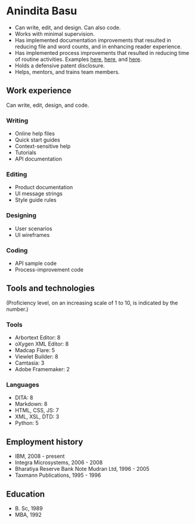 # Anindita Basu

- Can write, edit, and design. Can also code.
- Works with minimal supervision.
- Has implemented documentation improvements that resulted in reducing file and word counts, and in enhancing reader experience.
- Has implemented process improvements that resulted in reducing time of routine activities. Examples [here](https://github.com/AninditaBasu/orphan-scan), [here](https://github.com/AninditaBasu/word-list-scan), and [here](https://github.com/AninditaBasu/linkchecker-third-twin).
- Holds a defensive patent disclosure.
- Helps, mentors, and trains team members.

## Work experience

Can write, edit, design, and code.

### Writing

- Online help files
- Quick start guides
- Context-sensitive help
- Tutorials
- API documentation

### Editing

- Product documentation
- UI message strings
- Style guide rules

### Designing

- User scenarios
- UI wireframes

### Coding

- API sample code
- Process-improvement code

## Tools and technologies

(Proficiency level, on an increasing scale of 1 to 10, is indicated by the number.)

### Tools

- Arbortext Editor: 8
- oXygen XML Editor: 8
- Madcap Flare: 5
- Viewlet Builder: 8
- Camtasia: 3
- Adobe Framemaker: 2

### Languages

- DITA: 8
- Markdown: 8
- HTML, CSS, JS: 7
- XML, XSL, DTD: 3
- Python: 5


## Employment history

- IBM, 2008 - present
- Integra Microsystems, 2006 - 2008
- Bharatiya Reserve Bank Note Mudran Ltd, 1996 - 2005
- Taxmann Publications, 1995 - 1996

## Education

- B\. Sc, 1989
- MBA, 1992
